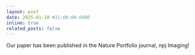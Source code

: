 ```yaml
---
layout: post
date: 2025-01-18 #11:00:00-0400
inline: true
related_posts: false
---
```


Our paper has been published in the  Nature Portfolio journal, npj Imaging!
